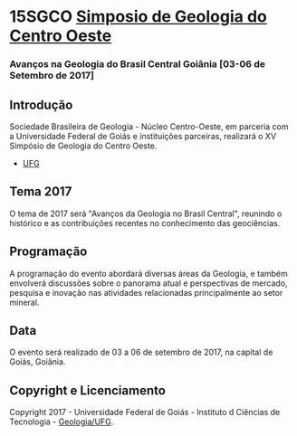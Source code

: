 # 15SGCO [Simposio de Geologia do Centro Oeste](http://www15sgco.com.br) 
### Avanços na Geologia do Brasil Central Goiânia [03-06 de Setembro de 2017]

## Introdução
Sociedade Brasileira de Geologia - Núcleo Centro-Oeste, em parceria com a Universidade Federal de  Goiás e instituições parceiras, realizará o XV Simpósio de Geologia do Centro Oeste.
* [UFG](https://www.ufg.br/)

## Tema 2017
O tema de 2017 será "Avanços da Geologia no Brasil Central", reunindo o histórico e as contribuições recentes no conhecimento das geociências.

## Programação
A programação do evento abordará diversas áreas da Geologia, e também envolverá discussões sobre o panorama atual e perspectivas de mercado, pesquisa e inovação nas atividades relacionadas principalmente ao setor mineral.

## Data
O evento será realizado de 03 a 06 de setembro de 2017, na capital de Goiás, Goiânia.

## Copyright e Licenciamento
Copyright 2017 - Universidade Federal de Goiás - Instituto d Ciências de Tecnologia - [Geologia/UFG](https://geologia.fct.ufg.br/).
